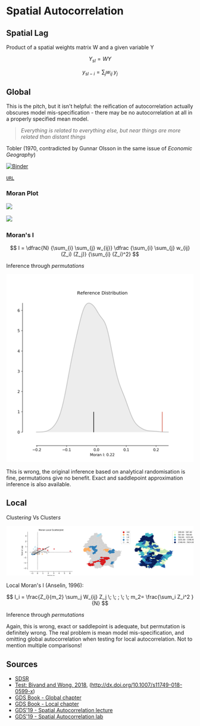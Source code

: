 # Spatial Autocorrelation

## Spatial Lag

Product of a spatial weights matrix W and a given variable Y

$$
Y_{sl} = WY
$$

$$
y_{sl-i} = \sum_j w_{ij} \; y_j
$$

## Global

This is the pitch, but it isn't helpful: the reification of autocorrelation actually obscures model mis-specification - there may be no autocorrelation at all in a properly specified mean model.

> *Everything is related to everything else, but near things are more related than distant things*

Tobler (1970, contradicted by Gunnar Olsson in the same issue of *Economic Geography*)

[![Binder](http://mybinder.org/badge.svg)](http://mybinder.org/repo/darribas/int_sp_auto)

[`URL`](http://mybinder.org/repo/darribas/int_sp_auto)

### Moran Plot

![](http://darribas.org/gds18/content/lectures/figs/l06_imd_score_choro.png)

![](http://darribas.org/gds18/content/lectures/figs/l05_moranplot_std.png)

### Moran's I

$$
I = \dfrac{N} {\sum_{i} \sum_{j} w_{ij}} \dfrac {\sum_{i} \sum_{j}
w_{ij}(Z_i) (Z_j)} {\sum_{i} (Z_i)^2}
$$

Inference through *permutations*

![](../figs/moran_inference.png)

This is wrong, the original inference based on analytical randomisation is fine, permutations give no benefit. Exact and saddlepoint approximation inference is also available.

## Local

Cluster*ing* Vs Cluster*s*

![](../figs/lisa_plots.png)

Local Moran's I (Anselin, 1996):

$$
I_i = \frac{Z_i}{m_2} \sum_j W_{ij} Z_j \; \; ; \; \;  m_2= \frac{\sum_i Z_i^2
}{N}
$$

Inference through *permutations*

Again, this is wrong, exact or saddlepoint is adequate, but permutation is definitely wrong. The real problem is mean model mis-specification, and omitting global autocorrelation when testing for local autocorrelation. Not to mention multiple comparisons!

## Sources

* [SDSR](https://keen-swartz-3146c4.netlify.com/area-data-and-spatial-autcorrelation.html)
* [Test: Bivand and Wong, 2018](https://rdcu.be/bLVB4), (http://dx.doi.org/10.1007/s11749-018-0599-x)
* [GDS Book - Global chapter](https://geographicdata.science/book/notebooks/06_spatial_autocorrelation.html)
* [GDS Book - Local chapter](https://geographicdata.science/book/notebooks/07_local_autocorrelation.html)
* [GDS'19 - Spatial Autocorrelation lecture](http://darribas.org/gds19/notes/Class_06.html)
* [GDS'19 - Spatial Autocorrelation lab](http://darribas.org/gds19/labs/Lab_06.html)
